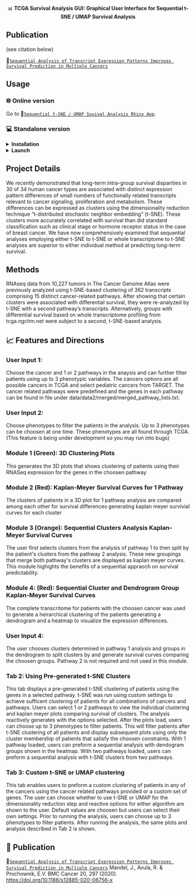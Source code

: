 
<p align="center">📊 <b>TCGA Survival Analysis GUI: Graphical User Interface for Sequential t-SNE / UMAP Survival Analysis</b></p>

## Publication
(see citation below)

🔗[`Sequential Analysis of Transcript Expression Patterns Improves Survival Prediction in Multiple Cancers`](https://doi.org/10.1186/s12885-020-06756-x)

## Usage 

### 🌐 Online version 
Go to 🔗[`Sequential t-SNE / UMAP Suvival Analysis Rhiny App`](https://chpupsom19.shinyapps.io/survival_analysis_tsne_umap_tcga/). 

### 💻 Standalone version  
<details>
<summary><b>Installation</b></summary>  

Ensure that the following packages are installed in your R enviornment: 

`shiny`,`survminer`,`survival`,`plotly`,`ComplexHeatmap`, `tsne`, `Rtsne`, `plotly`, `shinydashboard`,`dashboardthemes`,`dplyr`,`umap`,`dbscan`

If any package is missing, Please run the following command in your [`RStudio`](https://www.rstudio.com/) and it will install all packages automatically.  

```R
# Check "BiocManager"
if (!requireNamespace("BiocManager", quietly = TRUE))
    install.packages("BiocManager")

# Package list
libs <- c("shiny", "survminer","survival","plotly","ComplexHeatmap","tsne","Rtsne","plotly","shinydashboard","dashboardthemes","dplyr","umap",dbscan")

# Install packages if missing
for (i in libs){
  if( !is.element(i, .packages(all.available = TRUE)) ) {
     BiocManager::install(i, suppressUpdates=TRUE)
  }
}
```
</details>

<details>
<summary><b>Launch</b></summary> 
    
1. Click `Clone or download` button on the top of this page, then click [`Download ZIP`]();  
2. Unzip the file to an desired folder location.;  
3. In R Studio set the working directory to the folder location choosen in step 2 (use `setwd()` to set your working directory);
    
</details>

## Project Details 
We recently demonstrated that long-term intra-group survival disparities in 30 of 34 human cancer types are associated with distinct expression pattern differences of small numbers of functionally related transcripts relevant to cancer signaling, proliferation and metabolism. These differences can be expressed as clusters using the dimensionality reduction technique “t-distributed stochastic neighbor embedding” (t-SNE). These clusters more accurately correlated with survival than did standard classification such as clinical stage or hormone receptor status in the case of breast cancer. We have now comprehensively examined that sequential analyses employing either t-SNE to t-SNE or whole transcriptome to t-SNE analyses are superior to either individual method at predicting long-term survival.   

## Methods
RNAseq data from 10,227 tumors in The Cancer Genome Atlas were previously analyzed using t-SNE-based clustering of 362 transcripts comprising 15 distinct cancer-related pathways. After showing that certain clusters were associated with differential survival, they were re-analyzed by t-SNE with a second pathway’s transcripts. Alternatively, groups with differential survival based on whole transcriptome profiling from tcga.ngchm.net were subject to a second, t-SNE-based analysis.

## 📈 Features and Directions 

### User Input 1: 
Choose the cancer and 1 or 2 pathways in the anaysis and can further filter patients using up to 3 phenotypic variables. The cancers options are all possible cancers in TCGA and select pediatric cancers from TARGET. The cancer related pathways were predefined and the genes in each pathway can be found in file under data/data2/merged/merged_pathway_lists.txt. 

### User Input 2: 
Choose phenotypes to filter the patients in the analysis. Up to 3 phenotypes can be choosen at one time. These phenotypes are all found through TCGA. (This feature is being under development so you may run into bugs) 

### Module 1 (Green): 3D Clustering Plots
This generates the 3D plots that shows clustering of patients using their RNASeq expression for the genes in the choosen pathway

### Module 2 (Red): Kaplan-Meyer Survival Curves for 1 Pathway 
The clusters of patients in a 3D plot for 1 pathway analysis are compared among each other for survival differences generating kaplan meyer survivial curves for each cluster

### Module 3 (Orange): Sequential Clusters Analysis Kaplan-Meyer Survival Curves 
The user first selects clusters from the analysis of pathway 1 to then split by the patient's clusters from the pathway 2 analysis. These new groupings that merge both pathway's clusters are displayed as kaplan meyer curves. This module highights the benefits of a sequential appraoch on survival predictability.

### Module 4: (Red): Sequential Cluster and Dendrogram Group Kaplan-Meyer Survival Curves
The complete transcritome for patients with the choosen cancer was used to generate a heirarchical clustering of the patients generating a dendrogram and a heatmap to visualize the expression differences.

### User Input 4: 
The user chooses clusters determined in pathway 1 analysis and groups in the dendrogram to split clusters by and generate survival curves comparing the choosen groups. Pathway 2 is not required and not used in this module.

### Tab 2: Using Pre-generated t-SNE Clusters
This tab displays a pre-generated t-SNE clustering of patients using the genes in a selected pathway. t-SNE was run using custom settings to achieve sufficent clustering of patients for all combinations of cancers and pathways. Users can select 1 or 2 pathways to view the individual clustering and kaplan meyer plots comparing survival of clusters. The analysis reactively generates with the options selected. After the plots load, users can choose up to 3 phenotypes to filter patients. This will filter patients after t-SNE clustering of all patients and display subsequent plots using only the cluster membership of patients that satisfy the choosen constraints. With 1 pathway loaded, users can preform a sequential analysis with dendogram groups shown in the heatmap. With two pathways loaded, users can preform a sequential analysis with t-SNE clusters from two pathways.

### Tab 3: Custom t-SNE or UMAP clustering
This tab enables users to preform a custom clustering of patients in any of the cancers using the cancer related pathways provided or a custom set of genes. The user can choose whether to use t-SNE or UMAP for the dimensionality reduction step and reactive options for either algorithm are shown to the user. Default values are choosen but users can select their own settings. Prior to running the analysis, users can choose up to 3 phenotypes to filter patients. After running the analysis, the same plots and analysis described in Tab 2 is shown.

## 📕 Publication

🔗[`Sequential Analysis of Transcript Expression Patterns Improves Survival Prediction in Multiple Cancers`](https://doi.org/10.1186/s12885-020-06756-x)
Mandel, J., Avula, R. & Prochownik, E.V. BMC Cancer 20, 297 (2020). https://doi.org/10.1186/s12885-020-06756-x



    

